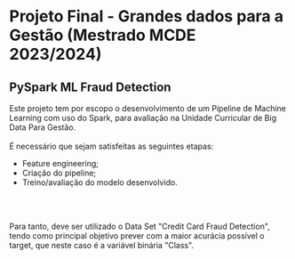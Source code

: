 # Projeto Final - Grandes dados para a Gestão (Mestrado MCDE 2023/2024)

## PySpark ML Fraud Detection

Este projeto tem por escopo o desenvolvimento de um Pipeline de Machine Learning com uso do Spark, para avaliação na Unidade Curricular de Big Data Para Gestão.
<br>
<br>
É necessário que sejam satisfeitas as seguintes etapas:

- Feature engineering;
- Criação do pipeline;
- Treino/avaliação do modelo desenvolvido.
<br>
<br>

Para tanto, deve ser utilizado o Data Set "Credit Card Fraud Detection", tendo como principal objetivo prever com a maior acurácia possível o target, que neste caso é a variável binária "Class".

